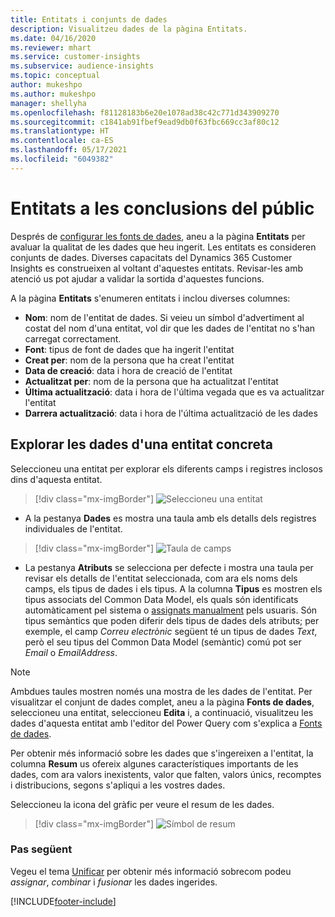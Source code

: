 ```yaml
---
title: Entitats i conjunts de dades
description: Visualitzeu dades de la pàgina Entitats.
ms.date: 04/16/2020
ms.reviewer: mhart
ms.service: customer-insights
ms.subservice: audience-insights
ms.topic: conceptual
author: mukeshpo
ms.author: mukeshpo
manager: shellyha
ms.openlocfilehash: f81128183b6e20e1078ad38c42c771d343909270
ms.sourcegitcommit: c1841ab91fbef9ead9db0f63fbc669cc3af80c12
ms.translationtype: HT
ms.contentlocale: ca-ES
ms.lasthandoff: 05/17/2021
ms.locfileid: "6049382"
---
```

# <a name="entities-in-audience-insights"></a>Entitats a les conclusions del públic

Després de [configurar les fonts de dades](data-sources.md), aneu a la pàgina **Entitats** per avaluar la qualitat de les dades que heu ingerit. Les entitats es consideren conjunts de dades. Diverses capacitats del Dynamics 365 Customer Insights es construeixen al voltant d'aquestes entitats. Revisar-les amb atenció us pot ajudar a validar la sortida d'aquestes funcions.

A la pàgina **Entitats** s'enumeren entitats i inclou diverses columnes:

- **Nom**: nom de l'entitat de dades. Si veieu un símbol d'advertiment al costat del nom d'una entitat, vol dir que les dades de l'entitat no s'han carregat correctament.
- **Font**: tipus de font de dades que ha ingerit l'entitat
- **Creat per**: nom de la persona que ha creat l'entitat
- **Data de creació**: data i hora de creació de l'entitat
- **Actualitzat per**: nom de la persona que ha actualitzat l'entitat
- **Última actualització**: data i hora de l'última vegada que es va actualitzar l'entitat
- **Darrera actualització**: data i hora de l'última actualització de les dades

## <a name="exploring-a-specific-entitys-data"></a>Explorar les dades d'una entitat concreta

Seleccioneu una entitat per explorar els diferents camps i registres inclosos dins d'aquesta entitat.

> [!div class="mx-imgBorder"]
> ![Seleccioneu una entitat](media/data-manager-entities-data.png "Seleccioneu una entitat")

- A la pestanya **Dades** es mostra una taula amb els detalls dels registres individuales de l'entitat.

> [!div class="mx-imgBorder"]
> ![Taula de camps](media/data-manager-entities-fields.PNG "Taula de camps")

- La pestanya **Atributs** se selecciona per defecte i mostra una taula per revisar els detalls de l'entitat seleccionada, com ara els noms dels camps, els tipus de dades i els tipus. A la columna **Tipus** es mostren els tipus associats del Common Data Model, els quals són identificats automàticament pel sistema o [assignats manualment](map-entities.md) pels usuaris. Són tipus semàntics que poden diferir dels tipus de dades dels atributs; per exemple, el camp *Correu electrònic* següent té un tipus de dades *Text*, però el seu tipus del Common Data Model (semàntic) comú pot ser *Email* o *EmailAddress*.

> [!NOTE]
> Ambdues taules mostren només una mostra de les dades de l'entitat. Per visualitzar el conjunt de dades complet, aneu a la pàgina **Fonts de dades**, seleccioneu una entitat, seleccioneu **Edita** i, a continuació, visualitzeu les dades d'aquesta entitat amb l'editor del Power Query com s'explica a [Fonts de dades](data-sources.md).

Per obtenir més informació sobre les dades que s'ingereixen a l'entitat, la columna **Resum** us ofereix algunes característiques importants de les dades, com ara valors inexistents, valor que falten, valors únics, recomptes i distribucions, segons s'apliqui a les vostres dades.

Seleccioneu la icona del gràfic per veure el resum de les dades.

> [!div class="mx-imgBorder"]
> ![Símbol de resum](media/data-manager-entities-summary.png "Taula de resum de dades")

### <a name="next-step"></a>Pas següent

Vegeu el tema [Unificar](data-unification.md) per obtenir més informació sobrecom podeu *assignar*, *combinar* i *fusionar* les dades ingerides.


[!INCLUDE[footer-include](../includes/footer-banner.md)]
